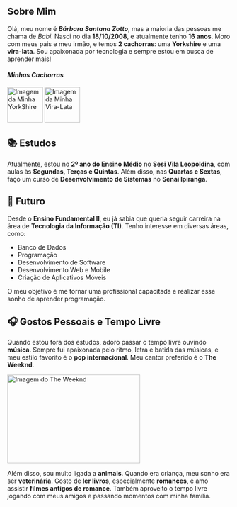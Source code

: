 ## **Sobre Mim**

Olá, meu nome é ***Bárbara Santana Zotto***, mas a maioria das pessoas me chama de _Babi_. Nasci no dia **18/10/2008**, e atualmente tenho **16 anos**. Moro com meus pais e meu irmão, e temos **2 cachorras**: uma **Yorkshire** e uma **vira-lata**. Sou apaixonada por tecnologia e sempre estou em busca de aprender mais!

#### *Minhas Cachorras*
<img src="https://instagram.fcgh9-1.fna.fbcdn.net/v/t51.2885-15/480878743_17869840797308216_1251378675905996015_n.webp?stp=dst-webp_p640x640_sh0.08&efg=eyJ2ZW5jb2RlX3RhZyI6ImltYWdlX3VybGdlbi4xNDQweDI1NjAuc2RyLmY3NTc2MS5kZWZhdWx0X2ltYWdlIn0&_nc_ht=instagram.fcgh9-1.fna.fbcdn.net&_nc_cat=108&_nc_oc=Q6cZ2AF57S8i1OI17ufLmKvtLJXROv4zgoOazjWye96vunXWrhL7nQdZAMDN1r4qRt6xAqw&_nc_ohc=tX-priwn-8EQ7kNvgGnDahI&_nc_gid=e13573a41202465faf72faba1f9a4560&edm=ANpRR28BAAAA&ccb=7-5&ig_cache_key=MzU3NjY2MDc0MTkzNTQwNjAwMQ%3D%3D.3-ccb7-5&oh=00_AYCRUMotXIph5GV0x9h-lK7xugOFstVupML4w6CsPy37hw&oe=67C50F5F&_nc_sid=f657c9" alt= "Imagem da Minha YorkShire" width="80" heigth="90" > <img src="https://instagram.fcgh9-1.fna.fbcdn.net/v/t51.2885-15/481874882_17869844547308216_4722952292454301047_n.webp?stp=dst-webp_p640x640_sh0.08&efg=eyJ2ZW5jb2RlX3RhZyI6ImltYWdlX3VybGdlbi4xMDgweDE5MjAuc2RyLmY3NTc2MS5kZWZhdWx0X2ltYWdlIn0&_nc_ht=instagram.fcgh9-1.fna.fbcdn.net&_nc_cat=108&_nc_oc=Q6cZ2AH0r7ZdyobTrVdB1Xi_qJe8iaCDEJghtwulQgoXEofrn3YYNvF_ssWrbTolkUf_zds&_nc_ohc=E_qgaSvSQ24Q7kNvgEK9TiQ&_nc_gid=3f8fe30ba2c145a88d8c15727e9582b8&edm=ANpRR28BAAAA&ccb=7-5&ig_cache_key=MzU3NjY3ODIzNDQxNDQzMTIzMQ%3D%3D.3-ccb7-5&oh=00_AYC_72pRxBHVBx9p0te8hseAZqezSObjw8tVXsNbAPis8g&oe=67C51098&_nc_sid=f657c9" alt= "Imagem da Minha Vira-Lata" width="80" heigth="90" >

## **📚 Estudos**

Atualmente, estou no **2º ano do Ensino Médio** no **Sesi Vila Leopoldina**, com aulas às **Segundas, Terças e Quintas**. Além disso, nas **Quartas e Sextas**, faço um curso de **Desenvolvimento de Sistemas** no **Senai Ipiranga**.

## **🚀 Futuro**

Desde o **Ensino Fundamental II**, eu já sabia que queria seguir carreira na área de **Tecnologia da Informação (TI)**. Tenho interesse em diversas áreas, como:

- Banco de Dados
- Programação
- Desenvolvimento de Software
- Desenvolvimento Web e Mobile
- Criação de Aplicativos Móveis

O meu objetivo é me tornar uma profissional capacitada e realizar esse sonho de aprender programação.

## **🎧 Gostos Pessoais e Tempo Livre**

Quando estou fora dos estudos, adoro passar o tempo livre ouvindo **música**. Sempre fui apaixonada pelo ritmo, letra e batida das músicas, e meu estilo favorito é o **pop internacional**. Meu cantor preferido é o **The Weeknd**.

<img src="https://encrypted-tbn0.gstatic.com/images?q=tbn:ANd9GcSxXLG8aTsb-3IPuA90uTGUNYQCUKMq9rkPZw&s" alt= "Imagem do The Weeknd" width="300" height="200" >



Além disso, sou muito ligada a **animais**. Quando era criança, meu sonho era ser **veterinária**. Gosto de **ler livros**, especialmente **romances**, e amo assistir **filmes antigos de romance**. Também aproveito o tempo livre jogando com meus amigos e passando momentos com minha família.
